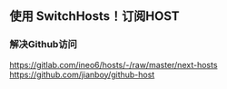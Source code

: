 ## 使用 SwitchHosts！订阅HOST
### 解决Github访问
<https://gitlab.com/ineo6/hosts/-/raw/master/next-hosts>  
<https://github.com/jianboy/github-host>
